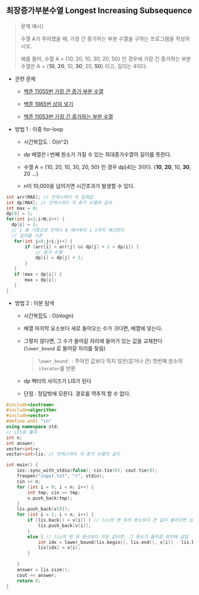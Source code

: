 ## 최장증가부분수열 Longest Increasing Subsequence



> 문제 예시)
>
> 수열 A가 주어졌을 때, 가장 긴 증가하는 부분 수열을 구하는 프로그램을 작성하시오.
>
> 예를 들어, 수열 A = {10, 20, 10, 30, 20, 50} 인 경우에 가장 긴 증가하는 부분 수열은 A = {**10**, **20**, 10, **30**, 20, **50**} 이고, 길이는 4이다.



- 관련 문제

  - [백준 11055번 가장 큰 증가 부분 수열](https://www.acmicpc.net/problem/11055)

  - [백준 1965번 상자 넣기](https://www.acmicpc.net/problem/1965)

  - [백준 11053번 가장 긴 증가하는 부분 수열](https://www.acmicpc.net/problem/11053)

    

 - 방법 1 : 이중 for-loop 

     - 시간복잡도 : O(n^2)
     - dp 배열은 i 번째 원소가 가질 수 있는 최대증가수열의 길이를 뜻한다.

     - 수열 A = {10, 20, 10, 30, 20, 50} 인 경우 dp[4]는 3이다. {**10**, **20**, 10, **30**, 20 ...} 
     - n이 10,000을 넘어가면 시간초과가 발생할 수 있다.

  ```c++
 int arr[MAX]; // 인덱스마다 각 입력값
 int dp[MAX]; // 인덱스마다 각 증가 수열의 길이
 int max = 0;
 dp[0] = 1;
 for(int i=1;i<N;i++) {
    dp[i] = 1;
    // i 를 기준으로 인덱스 0 에서부터 i-1까지 체크한다 
    // 길이를 기준
     for(int j=0;j<i;j++) {
         if (arr[i] > arr[j] && dp[j] + 1 > dp[i]) {
             // 증가 수열
             dp[i] = dp[j] + 1;
         }
     }
     if (max < dp[i]) {
         max = dp[i];
     }
 }
  ```



- 방법 2 : 이분 탐색

  - 시간복잡도 : O(nlogn)

  - 배열 마지막 요소보다 새로 들어오는 수가 크다면, 배열에 넣는다.

  - 그렇지 않다면, 그 수가 들어갈 자리에 들어가 있는 값을 교체한다(`lower_bound` 로 들어갈 자리를 찾음)

    >  `lower_bound ` : 주어진 값보다 작지 않은(같거나 큰) 첫번째 원소의 `iterator`를 반환

  - dp 벡터의 사이즈가 LIS가 된다

  - 단점 : 정답밖에 모른다. 경로를 역추적 할 수 없다.

```c++
#include<iostream>
#include<algorithm>
#include<vector>
#define endl "\n"
using namespace std;
// LIS로 풀자
int n;
int answer;
vector<int>v;
vector<int>lis; // 인덱스마다 각 증가 수열의 길이

int main() {
	ios::sync_with_stdio(false); cin.tie(0); cout.tie(0);
	freopen("input.txt", "r", stdin);
	cin >> n;
	for (int i = 0; i < n; i++) {
		int tmp; cin >> tmp;
		v.push_back(tmp);
	}
	lis.push_back(v[0]);
	for (int i = 1; i < n; i++) {				
		if (lis.back() < v[i]) { // lis의 맨 뒤의 원소보다 큰 값이 들어오면 삽입
			lis.push_back(v[i]);
		}
		else { // lis의 맨 뒤 원소보다 작은 값이면, 그 원소가 들어갈 위치에 삽입
			int idx = lower_bound(lis.begin(), lis.end(), v[i]) - lis.begin();
			lis[idx] = v[i];
		}
		
	}
	answer = lis.size();
	cout << answer;
	return 0;
}
```

